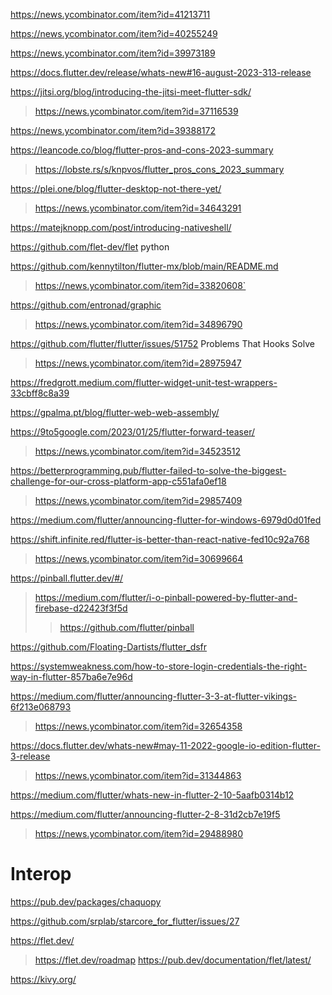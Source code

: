 https://news.ycombinator.com/item?id=41213711

https://news.ycombinator.com/item?id=40255249

https://news.ycombinator.com/item?id=39973189

https://docs.flutter.dev/release/whats-new#16-august-2023-313-release

https://jitsi.org/blog/introducing-the-jitsi-meet-flutter-sdk/
> https://news.ycombinator.com/item?id=37116539

https://news.ycombinator.com/item?id=39388172

https://leancode.co/blog/flutter-pros-and-cons-2023-summary
> https://lobste.rs/s/knpvos/flutter_pros_cons_2023_summary

https://plei.one/blog/flutter-desktop-not-there-yet/
> https://news.ycombinator.com/item?id=34643291

https://matejknopp.com/post/introducing-nativeshell/

https://github.com/flet-dev/flet python

https://github.com/kennytilton/flutter-mx/blob/main/README.md
> https://news.ycombinator.com/item?id=33820608`

https://github.com/entronad/graphic
> https://news.ycombinator.com/item?id=34896790

https://github.com/flutter/flutter/issues/51752 Problems That Hooks Solve
> https://news.ycombinator.com/item?id=28975947

https://fredgrott.medium.com/flutter-widget-unit-test-wrappers-33cbff8c8a39

https://gpalma.pt/blog/flutter-web-web-assembly/

https://9to5google.com/2023/01/25/flutter-forward-teaser/
> https://news.ycombinator.com/item?id=34523512

https://betterprogramming.pub/flutter-failed-to-solve-the-biggest-challenge-for-our-cross-platform-app-c551afa0ef18
> https://news.ycombinator.com/item?id=29857409

https://medium.com/flutter/announcing-flutter-for-windows-6979d0d01fed

https://shift.infinite.red/flutter-is-better-than-react-native-fed10c92a768
> https://news.ycombinator.com/item?id=30699664

https://pinball.flutter.dev/#/
> https://medium.com/flutter/i-o-pinball-powered-by-flutter-and-firebase-d22423f3f5d
> > https://github.com/flutter/pinball

https://github.com/Floating-Dartists/flutter_dsfr

https://systemweakness.com/how-to-store-login-credentials-the-right-way-in-flutter-857ba6e7e96d

https://medium.com/flutter/announcing-flutter-3-3-at-flutter-vikings-6f213e068793
> https://news.ycombinator.com/item?id=32654358

https://docs.flutter.dev/whats-new#may-11-2022-google-io-edition-flutter-3-release
> https://news.ycombinator.com/item?id=31344863

https://medium.com/flutter/whats-new-in-flutter-2-10-5aafb0314b12

https://medium.com/flutter/announcing-flutter-2-8-31d2cb7e19f5
> https://news.ycombinator.com/item?id=29488980

# Interop
https://pub.dev/packages/chaquopy

https://github.com/srplab/starcore_for_flutter/issues/27

https://flet.dev/
> https://flet.dev/roadmap
> https://pub.dev/documentation/flet/latest/

https://kivy.org/